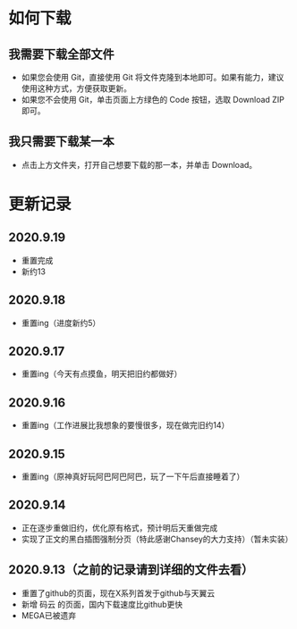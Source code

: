 # 如何下载

## 我需要下载全部文件

- 如果您会使用 Git，直接使用 Git 将文件克隆到本地即可。如果有能力，建议使用这种方式，方便获取更新。
- 如果您不会使用 Git，单击页面上方绿色的 Code 按钮，选取 Download ZIP 即可。

## 我只需要下载某一本

- 点击上方文件夹，打开自己想要下载的那一本，并单击 Download。

# 更新记录

## 2020.9.19
 - 重置完成
 - 新约13

## 2020.9.18
 - 重置ing（进度新约5）

## 2020.9.17
 - 重置ing（今天有点摸鱼，明天把旧约都做好）

## 2020.9.16
- 重置ing（工作进展比我想象的要慢很多，现在做完旧约14）

## 2020.9.15
- 重置ing（原神真好玩阿巴阿巴阿巴，玩了一下午后直接睡着了）

## 2020.9.14
- 正在逐步重做旧约，优化原有格式，预计明后天重做完成
- 实现了正文的黑白插图强制分页（特此感谢Chansey的大力支持）（暂未实装）

## 2020.9.13（之前的记录请到详细的文件去看）
- 重置了github的页面，现在X系列首发于github与天翼云
- 新增 码云 的页面，国内下载速度比github更快
- MEGA已被遗弃